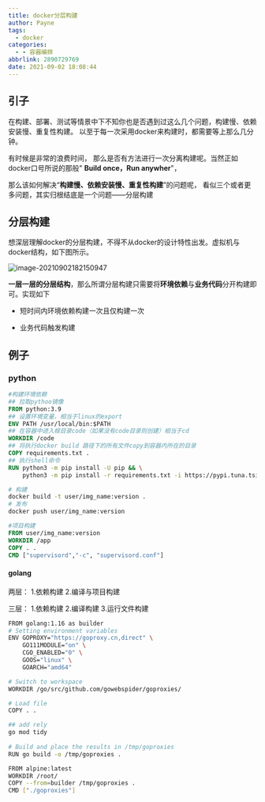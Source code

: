 ```yaml
---
title: docker分层构建
author: Payne
tags:
  - docker
categories:
  - - 容器编排
abbrlink: 2890729769
date: 2021-09-02 18:08:44
---
```


## 引子

在构建、部署、测试等情景中下不知你也是否遇到过这么几个问题，构建慢、依赖安装慢、重复性构建。 以至于每一次采用docker来构建时，都需要等上那么几分钟。

有时候是非常的浪费时间， 那么是否有方法进行一次分离构建呢。当然正如docker口号所说的那般"
**Build once，Run anywher**"，

那么该如何解决“**构建慢、依赖安装慢、重复性构建**”的问题呢， 看似三个或者更多问题，其实归根结底是一个问题——分层构建

## 分层构建

想深层理解docker的分层构建，不得不从docker的设计特性出发。虚拟机与docker结构，如下图所示。

![image-20210902182150947](https://tva1.sinaimg.cn/large/008i3skNgy1gu2gf5gk5aj60kn0c40tr02.jpg)

**一层一层的分层结构**，那么所谓分层构建只需要将**环境依赖**与**业务代码**分开构建即可。实现如下

- 短时间内环境依赖构建一次且仅构建一次

- 业务代码触发构建

## 例子

### python

```dockerfile
#构建环境依赖
## 拉取pythoo镜像
FROM python:3.9
## 设置环境变量，相当于linux的export
ENV PATH /usr/local/bin:$PATH
## 在容器中进入根目录code（如果没有code目录则创建）相当于cd
WORKDIR /code
## 将执行docker build 路径下的所有文件copy到容器内所在的目录
COPY requirements.txt .
## 执行shell命令
RUN python3 -m pip install -U pip && \
    python3 -m pip install -r requirements.txt -i https://pypi.tuna.tsinghua.edu.cn/simple/
```

```sh
# 构建
docker build -t user/img_name:version .
# 发布
docker push user/img_name:version
```

```dockerfile
#项目构建
FROM user/img_name:version
WORKDIR /app
COPY . .
CMD ["supervisord","-c", "supervisord.conf"]
```

#### golang

两层： 1.依赖构建 2.编译与项目构建

三层： 1.依赖构建 2.编译构建 3.运行文件构建

```bash
FROM golang:1.16 as builder
# Setting environment variables
ENV GOPROXY="https://goproxy.cn,direct" \
    GO111MODULE="on" \
    CGO_ENABLED="0" \
    GOOS="linux" \
    GOARCH="amd64"

# Switch to workspace
WORKDIR /go/src/github.com/gowebspider/goproxies/

# Load file
COPY . .

## add rely
go mod tidy
 
# Build and place the results in /tmp/goproxies
RUN go build -o /tmp/goproxies .

FROM alpine:latest
WORKDIR /root/
COPY --from=builder /tmp/goproxies .
CMD ["./goproxies"]
```
